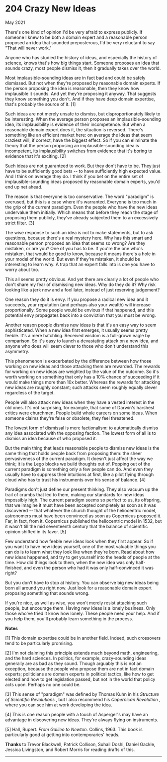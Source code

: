 # 204 Crazy New Ideas


  
 
  
 May 2021   
  
 There's one kind of opinion I'd be very afraid to express publicly. If someone I knew to be both a domain expert and a reasonable person proposed an idea that sounded preposterous, I'd be very reluctant to say "That will never work."   
  
 Anyone who has studied the history of ideas, and especially the history of science, knows that's how big things start. Someone proposes an idea that sounds crazy, most people dismiss it, then it gradually takes over the world.   
  
 Most implausible-sounding ideas are in fact bad and could be safely dismissed. But not when they're proposed by reasonable domain experts. If the person proposing the idea is reasonable, then they know how implausible it sounds. And yet they're proposing it anyway. That suggests they know something you don't. And if they have deep domain expertise, that's probably the source of it. [1]   
  
 Such ideas are not merely unsafe to dismiss, but disproportionately likely to be interesting. When the average person proposes an implausible-sounding idea, its implausibility is evidence of their incompetence. But when a reasonable domain expert does it, the situation is reversed. There's something like an efficient market here: on average the ideas that seem craziest will, if correct, have the biggest effect. So if you can eliminate the theory that the person proposing an implausible-sounding idea is incompetent, its implausibility switches from evidence that it's boring to evidence that it's exciting. [2]   
  
 Such ideas are not guaranteed to work. But they don't have to be. They just have to be sufficiently good bets -- to have sufficiently high expected value. And I think on average they do. I think if you bet on the entire set of implausible-sounding ideas proposed by reasonable domain experts, you'd end up net ahead.   
  
 The reason is that everyone is too conservative. The word "paradigm" is overused, but this is a case where it's warranted. Everyone is too much in the grip of the current paradigm. Even the people who have the new ideas undervalue them initially. Which means that before they reach the stage of proposing them publicly, they've already subjected them to an excessively strict filter. [3]   
  
 The wise response to such an idea is not to make statements, but to ask questions, because there's a real mystery here. Why has this smart and reasonable person proposed an idea that seems so wrong? Are they mistaken, or are you? One of you has to be. If you're the one who's mistaken, that would be good to know, because it means there's a hole in your model of the world. But even if they're mistaken, it should be interesting to learn why. A trap that an expert falls into is one you have to worry about too.   
  
 This all seems pretty obvious. And yet there are clearly a lot of people who don't share my fear of dismissing new ideas. Why do they do it? Why risk looking like a jerk now and a fool later, instead of just reserving judgement?   
  
 One reason they do it is envy. If you propose a radical new idea and it succeeds, your reputation (and perhaps also your wealth) will increase proportionally. Some people would be envious if that happened, and this potential envy propagates back into a conviction that you must be wrong.   
  
 Another reason people dismiss new ideas is that it's an easy way to seem sophisticated. When a new idea first emerges, it usually seems pretty feeble. It's a mere hatchling. Received wisdom is a full-grown eagle by comparison. So it's easy to launch a devastating attack on a new idea, and anyone who does will seem clever to those who don't understand this asymmetry.   
  
 This phenomenon is exacerbated by the difference between how those working on new ideas and those attacking them are rewarded. The rewards for working on new ideas are weighted by the value of the outcome. So it's worth working on something that only has a 10% chance of succeeding if it would make things more than 10x better. Whereas the rewards for attacking new ideas are roughly constant; such attacks seem roughly equally clever regardless of the target.   
  
 People will also attack new ideas when they have a vested interest in the old ones. It's not surprising, for example, that some of Darwin's harshest critics were churchmen. People build whole careers on some ideas. When someone claims they're false or obsolete, they feel threatened.   
  
 The lowest form of dismissal is mere factionalism: to automatically dismiss any idea associated with the opposing faction. The lowest form of all is to dismiss an idea because of who proposed it.   
  
 But the main thing that leads reasonable people to dismiss new ideas is the same thing that holds people back from proposing them: the sheer pervasiveness of the current paradigm. It doesn't just affect the way we think; it is the Lego blocks we build thoughts out of. Popping out of the current paradigm is something only a few people can do. And even they usually have to suppress their intuitions at first, like a pilot flying through cloud who has to trust his instruments over his sense of balance. [4]   
  
 Paradigms don't just define our present thinking. They also vacuum up the trail of crumbs that led to them, making our standards for new ideas impossibly high. The current paradigm seems so perfect to us, its offspring, that we imagine it must have been accepted completely as soon as it was discovered -- that whatever the church thought of the heliocentric model, astronomers must have been convinced as soon as Copernicus proposed it. Far, in fact, from it. Copernicus published the heliocentric model in 1532, but it wasn't till the mid seventeenth century that the balance of scientific opinion shifted in its favor. [5]   
  
 Few understand how feeble new ideas look when they first appear. So if you want to have new ideas yourself, one of the most valuable things you can do is to learn what they look like when they're born. Read about how new ideas happened, and try to get yourself into the heads of people at the time. How did things look to them, when the new idea was only half-finished, and even the person who had it was only half-convinced it was right?   
  
 But you don't have to stop at history. You can observe big new ideas being born all around you right now. Just look for a reasonable domain expert proposing something that sounds wrong.   
  
 If you're nice, as well as wise, you won't merely resist attacking such people, but encourage them. Having new ideas is a lonely business. Only those who've tried it know how lonely. These people need your help. And if you help them, you'll probably learn something in the process.   
  
 
  
 
  
 
  
 
  
 
  
 
  
 
  
 
  
  **Notes**   
  
 [1] This domain expertise could be in another field. Indeed, such crossovers tend to be particularly promising.   
  
 [2] I'm not claiming this principle extends much beyond math, engineering, and the hard sciences. In politics, for example, crazy-sounding ideas generally are as bad as they sound. Though arguably this is not an exception, because the people who propose them are not in fact domain experts; politicians are domain experts in political tactics, like how to get elected and how to get legislation passed, but not in the world that policy acts upon. Perhaps no one could be.   
  
 [3] This sense of "paradigm" was defined by Thomas Kuhn in his _Structure of Scientific Revolutions_ , but I also recommend his _Copernican Revolution_ , where you can see him at work developing the idea.   
  
 [4] This is one reason people with a touch of Asperger's may have an advantage in discovering new ideas. They're always flying on instruments.   
  
 [5] Hall, Rupert. _From Galileo to Newton._ Collins, 1963. This book is particularly good at getting into contemporaries' heads.   
  
 
  
 
  
  **Thanks** to Trevor Blackwell, Patrick Collison, Suhail Doshi, Daniel Gackle, Jessica Livingston, and Robert Morris for reading drafts of this.   
  
 
  
 
  
 
  
 

 
* * *
 

 

